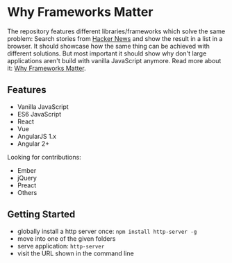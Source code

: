 # Why Frameworks Matter

The repository features different libraries/frameworks which solve the same problem: Search stories from [Hacker News](https://hn.algolia.com/api) and show the result in a list in a browser. It should showcase how the same thing can be achieved with different solutions. But most important it should show why don't large applications aren't build with vanilla JavaScript anymore. Read more about it: [Why Frameworks Matter](https://www.robinwieruch.de/why-frameworks-matter/).

## Features

* Vanilla JavaScript
* ES6 JavaScript
* React
* Vue
* AngularJS 1.x
* Angular 2+

Looking for contributions:

* Ember
* jQuery
* Preact
* Others

## Getting Started

* globally install a http server once: `npm install http-server -g`
* move into one of the given folders
* serve application: `http-server`
* visit the URL shown in the command line
